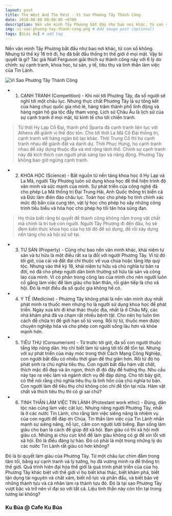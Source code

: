 ```yaml
---
layout: post
title: The West And The Rest - Vì Sao Phương Tây Thành Công
date: 2018-08-08 00:00:00 +0700
description: Nền văn minh Tây Phương bắt đầu như bao nơi khác, từ con số không. Nhưng từ thế kỷ 16 trở đi, họ đã bắt đầu thống trị thế giới ở mọi mặt. Vậy bí quyết là gì? # Add post description (optional)
img: vi-sao-phuong-tay-thanh-cong.png # Add image post (optional)
tags: [Giải Ảo] # add tag
---
```


Nền văn minh Tây Phương bắt đầu như bao nơi khác, từ con số không. Nhưng từ thế kỷ 16 trở đi, họ đã bắt đầu thống trị thế giới ở mọi mặt. Vậy bí quyết là gì? Tác giả Niall Ferguson giải thích sự thành công này với 6 lý do chính: sự cạnh tranh, khoa học, tư sản, y tế, tiêu thụ và tinh thần làm việc của Tin Lành.

![Vì Sao Phương Tây Thành Công]({{site.baseurl}}/assets/img/vi-sao-phuong-tay-thanh-cong.png)


* 1) CẠNH TRANH (Competition) - Khi nói tới Phương Tây, đa số người sẽ nghĩ tới một châu lục. Nhưng thực chất Phương Tây là sự tổng kết của hàng chục quốc gia nhỏ lẻ, hàng trăm thành phố linh động và hàng ngàn hộ gia tộc đầy tham vọng. Lịch sử Châu Âu là lịch sử của sự cạnh tranh ở mọi mặt, từ kinh tế cho tới chiến tranh.

>Từ thời Hy Lạp Cổ Đại, thành phố Sparta đã cạnh tranh liên tục với Athens để giành vị thế độc tôn. Cho tới thời La Mã Cổ Đại thống trị, cạnh tranh với hàng ngàn bộ lạc khác. Thời Trung Cổ thì họ cạnh tranh nhau để giành đất và danh dự. Thời Phục Hưng, họ cạnh tranh nhau để xây dựng thuộc địa và mở rộng lãnh thổ. Chính sự cạnh tranh này đã kích thích con người phải sáng tạo và năng động. Phương Tây không bao giờ ngừng cạnh tranh.

* 2) KHOA HỌC (Science) - Bắt nguồn từ nền tảng khoa học ở Hy Lạp và La Mã, người Tây Phương luôn sử dụng khoa học để thể hiện trình độ văn minh và sức mạnh của mình. Sự phát triển của công nghệ đã cho phép La Mã thống trị Đại Trung Hải, Anh Quốc thống trị biển cả và Đức làm điên đảo châu lục. Toán học cho phép họ tính chính xác mức độ bắn của cung tên, vật lý học cho phép họ xây những công trình tiêu biểu và hóa học cho phép họ tối tân hóa súng đạn.

>Họ thừa biết rằng bí quyết để thành công không nằm trong vật chất mà chính là trí tuệ con người. Người Tây Phương đi đến đâu, họ sẽ đem kiến thức khoa học của họ tới đó để sử dụng, để rồi xây dựng nền tảng cho xã hội xứ sở tại.

* 3) TƯ SẢN (Property) - Cũng như bao nền văn minh khác, khái niệm tư sản và tư hữu là một điều rất xa lạ đối với người Phương Tây. Vì từ đó tới giờ, của cải và đất đai chỉ thuộc về vua chúa hoặc tầng lớp quý tộc. Nhưng vào thế kỷ 18, khái niệm tư hữu và chủ nghĩa tư bản ra đời, nó đã cho phép người dân bình thường sở hữu tài sản và công lao của mình. Vì có phần trong công lao của mình cho nên người luôn cố gắng làm việc để làm giàu cho bản thân, rồi gián tiếp là cho xã hội. Đó là một điều đa số quốc gia không hề có.

* 4) Y TẾ (Medicine) - Phương Tây không phải là nền văn minh duy nhất phát minh ra thuốc men nhưng họ là người sử dụng khoa học để phát triển. Ngày xưa khi đi khai thác thuộc địa, nhất là ở Châu Mỹ, các nhà khám phá đã va chạm rất nhiều bệnh tật. Cho nên họ luôn tìm cách đễ chữa trị để giới hạn số tử vong. Rồi từ từ, thuốc men được chuyên nghiệp hóa và cho phép con người sống lâu hơn và khỏe mạnh hơn.

* 5) TIÊU THỤ (Consumerism) - Từ trước tới giờ, đa số con người thuộc tầng lớp nông dân. Họ chỉ biết làm từ sáng tới tối để tồn tại. Nhưng với sự phát triển của máy móc trong thời Cách Mạng Công Nghiệp, con người bắt đầu có nhiều thời gian để thư giãn hơn. Rồi từ đó họ phát sinh ra chủ nghĩa tiêu thụ. Con người bắt đầu hám vật chất, thích mặc đồ đẹp và ăn ngon, thích đi đó đây để hưởng thụ. Nhu cầu này tạo ra việc làm và ngành dịch vụ để đáp dứng. Cho tới bây giờ, có thể nói rằng chủ nghĩa tiêu thụ là linh hồn của chủ nghĩa tư bản. Con người làm để tiêu thụ chứ không còn chỉ để tồn tại nữa. Hám vật chất và thích tiêu thụ thì có gì sai chứ?

* 6) TINH THẦN LÀM VIỆC TIN LÀNH (Protestant work ethic) - Đúng, dân tộc nào cũng làm việc cật lực. Nhưng riêng người Phương Tây, nhất là ở các nước Tin Lành, cho rằng làm việc siêng năng là nhiệm vụ của con người để đáp ơn Chúa. Tin thần làm việc của Tin Lành nhấn mạnh sự siêng năng, nỗ lực, cấm con người lười biếng. Bạn sống làm giàu cho bạn là cách để giúp đỡ xã hội. Bạn giàu có thì xã hội mới giàu có. Những ai chịu cực khổ để làm giàu không có gì để xin lỗi với xã hội. Đó là điều đáng tự hào. Đó có phải là một trong những lý do các nước Tin Lành rất giàu có hơn không?

Đó là bí quyết làm giàu của Phương Tây. Từ một châu lục chìm đắm trong tăm tối, bằng sự cạnh tranh và lý tưởng, họ đã vương minh ra để thống trị thế giới. Quá trình hiện đại hóa thế giới là quá trình phát triển của của họ. Phương Tây khác biệt với thế giới vì họ biết khai thác, biết khám phá, biết tận dụng tài nguyên và chất xám, biết nỗ lực và phấn đấu, và biết bảo vệ những thành tựu và cá nhân làm ra thành tựu đó. Đó là tại sao Phương Tây vượt bậc và trở nên vĩ đại so với tất cả. Liệu tinh thần này còn tồn tại trong tương lai không?

### Ku Búa @ Cafe Ku Búa